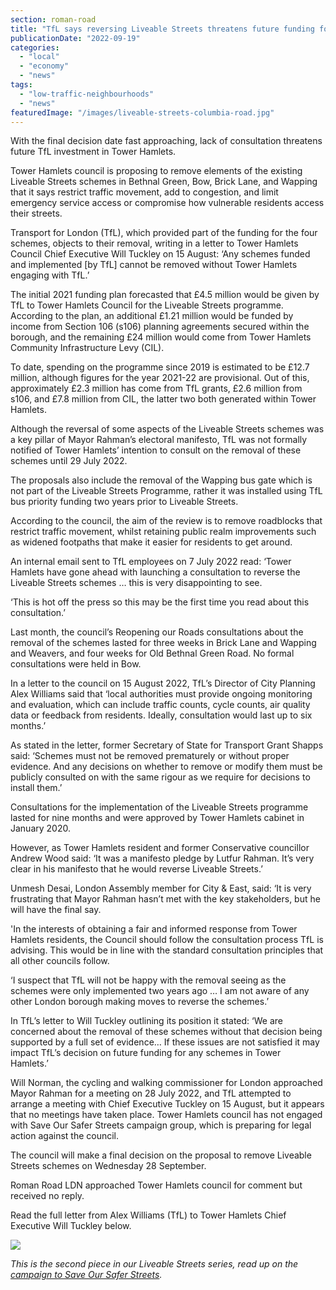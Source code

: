 ```yaml
---
section: roman-road
title: "TfL says reversing Liveable Streets threatens future funding for Tower Hamlets"
publicationDate: "2022-09-19"
categories: 
  - "local"
  - "economy"
  - "news"
tags: 
  - "low-traffic-neighbourhoods"
  - "news"
featuredImage: "/images/liveable-streets-columbia-road.jpg"
---
```


With the final decision date fast approaching, lack of consultation threatens future TfL investment in Tower Hamlets.

Tower Hamlets council is proposing to remove elements of the existing Liveable Streets schemes in Bethnal Green, Bow, Brick Lane, and Wapping that it says restrict traffic movement, add to congestion, and limit emergency service access or compromise how vulnerable residents access their streets.

Transport for London (TfL), which provided part of the funding for the four schemes, objects to their removal, writing in a letter to Tower Hamlets Council Chief Executive Will Tuckley on 15 August: ‘Any schemes funded and implemented \[by TfL\] cannot be removed without Tower Hamlets engaging with TfL.’

The initial 2021 funding plan forecasted that £4.5 million would be given by TfL to Tower Hamlets Council for the Liveable Streets programme. According to the plan, an additional £1.21 million would be funded by income from Section 106 (s106) planning agreements secured within the borough, and the remaining £24 million would come from Tower Hamlets Community Infrastructure Levy (CIL). 

To date, spending on the programme since 2019 is estimated to be £12.7 million, although figures for the year 2021-22 are provisional. Out of this, approximately £2.3 million has come from TfL grants, £2.6 million from s106, and £7.8 million from CIL, the latter two both generated within Tower Hamlets. 

Although the reversal of some aspects of the Liveable Streets schemes was a key pillar of Mayor Rahman’s electoral manifesto, TfL was not formally notified of Tower Hamlets’ intention to consult on the removal of these schemes until 29 July 2022. 

The proposals also include the removal of the Wapping bus gate which is not part of the Liveable Streets Programme, rather it was installed using TfL bus priority funding two years prior to Liveable Streets. 

According to the council, the aim of the review is to remove roadblocks that restrict traffic movement, whilst retaining public realm improvements such as widened footpaths that make it easier for residents to get around.

An internal email sent to TfL employees on 7 July 2022 read: ‘Tower Hamlets have gone ahead with launching a consultation to reverse the Liveable Streets schemes … this is very disappointing to see. 

‘This is hot off the press so this may be the first time you read about this consultation.’ 

Last month, the council’s Reopening our Roads consultations about the removal of the schemes lasted for three weeks in Brick Lane and Wapping and Weavers, and four weeks for Old Bethnal Green Road. No formal consultations were held in Bow. 

In a letter to the council on 15 August 2022, TfL’s Director of City Planning Alex Williams said that ‘local authorities must provide ongoing monitoring and evaluation, which can include traffic counts, cycle counts, air quality data or feedback from residents. Ideally, consultation would last up to six months.’ 

As stated in the letter, former Secretary of State for Transport Grant Shapps said: ‘Schemes must not be removed prematurely or without proper evidence. And any decisions on whether to remove or modify them must be publicly consulted on with the same rigour as we require for decisions to install them.’ 

Consultations for the implementation of the Liveable Streets programme lasted for nine months and were approved by Tower Hamlets cabinet in January 2020. 

However, as Tower Hamlets resident and former Conservative councillor Andrew Wood said: ‘It was a manifesto pledge by Lutfur Rahman. It’s very clear in his manifesto that he would reverse Liveable Streets.’ 

Unmesh Desai, London Assembly member for City & East, said: ‘It is very frustrating that Mayor Rahman hasn’t met with the key stakeholders, but he will have the final say.

'In the interests of obtaining a fair and informed response from Tower Hamlets residents, the Council should follow the consultation process TfL is advising. This would be in line with the standard consultation principles that all other councils follow.

‘I suspect that TfL will not be happy with the removal seeing as the schemes were only implemented two years ago … I am not aware of any other London borough making moves to reverse the schemes.’ 

In TfL’s letter to Will Tuckley outlining its position it stated: ‘We are concerned about the removal of these schemes without that decision being supported by a full set of evidence… If these issues are not satisfied it may impact TfL’s decision on future funding for any schemes in Tower Hamlets.’  

Will Norman, the cycling and walking commissioner for London approached Mayor Rahman for a meeting on 28 July 2022, and TfL attempted to arrange a meeting with Chief Executive Tuckley on 15 August, but it appears that no meetings have taken place. Tower Hamlets council has not engaged with Save Our Safer Streets campaign group, which is preparing for legal action against the council. 

The council will make a final decision on the proposal to remove Liveable Streets schemes on Wednesday 28 September. 

Roman Road LDN approached Tower Hamlets council for comment but received no reply. 

Read the full letter from Alex Williams (TfL) to Tower Hamlets Chief Executive Will Tuckley below.

![](/images/Tfl-Tower-Hamlets-Council-Will-Tuckley-Liveable-Streets-scaled.jpg)

_This is the second piece in our Liveable Streets series, read up on the [campaign to Save Our Safer Streets](https://romanroadlondon.com/save-our-safer-streets-tower-hamlets-legal-challenge-crowdfunder/)._

